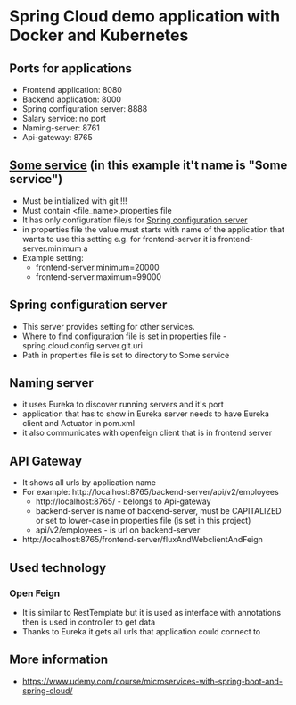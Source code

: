 # Spring Cloud demo application with Docker and Kubernetes

## Ports for applications
- Frontend application: 8080
- Backend application: 8000
- Spring configuration server: 8888
- Salary service: no port
- Naming-server: 8761
- Api-gateway: 8765

## [Some service](#someService) (in this example it't name is "Some service")
- Must be initialized with git !!!
- Must contain <file_name>.properties file  
- It has only configuration file/s for [Spring configuration server](#springConfigurationServer)
- in properties file the value must starts with name of the application that wants to use this setting e.g. for frontend-server it is frontend-server.minimum a
- Example setting:
  - frontend-server.minimum=20000
  - frontend-server.maximum=99000

## <a name="springConfigurationServer">Spring configuration server</a> 
- This server provides setting for other services.
- Where to find configuration file is set in properties file - spring.cloud.config.server.git.uri
- Path in properties file is set to directory to <a name="someService">Some service</a>

## Naming server
- it uses Eureka to discover running servers and it's port
- application that has to show in Eureka server needs to have Eureka client and Actuator in pom.xml
- it also communicates with openfeign client that is in frontend server

## API Gateway
- It shows all urls by application name
- For example: http://localhost:8765/backend-server/api/v2/employees
  - http://localhost:8765/ - belongs to Api-gateway
  - backend-server is name of backend-server, must be CAPITALIZED or set to lower-case in properties file (is set in this project)
  - api/v2/employees - is url on backend-server
- http://localhost:8765/frontend-server/fluxAndWebclientAndFeign

## Used technology
### Open Feign
- It is similar to RestTemplate but it is used as interface with annotations then is used in controller to get data 
- Thanks to Eureka it gets all urls that application could connect to

## More information
- https://www.udemy.com/course/microservices-with-spring-boot-and-spring-cloud/